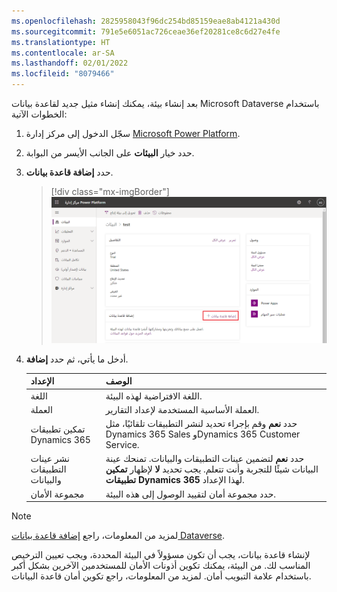 ```yaml
---
ms.openlocfilehash: 2825958043f96dc254bd85159eae8ab4121a430d
ms.sourcegitcommit: 791e5e6051ac726ceae36ef20281ce8c6d27e4fe
ms.translationtype: HT
ms.contentlocale: ar-SA
ms.lasthandoff: 02/01/2022
ms.locfileid: "8079466"
---
```

بعد إنشاء بيئة، يمكنك إنشاء مثيل جديد لقاعدة بيانات Microsoft Dataverse باستخدام الخطوات الآتية:

1.  سجّل الدخول إلى مركز إدارة [Microsoft Power Platform](https://admin.powerplatform.microsoft.com).

1.  حدد خيار **البيئات** على الجانب الأيسر من البوابة.

1.  حدد **إضافة قاعدة بيانات**.

    > [!div class="mx-imgBorder"]
    > ![لقطة شاشة للخيار "البيئات" في "المدخل" مع الزر "إضافة قاعدة بيانات".](../media/module-2-3-1.png)

1. أدخل ما يأتي، ثم حدد **إضافة**.

   |الإعداد  |الوصف  |
   |---------|---------|
   |اللغة     | اللغة الافتراضية لهذه البيئة.    |
   |العملة     | العملة الأساسية المستخدمة لإعداد التقارير.‬         |
   |تمكين تطبيقات Dynamics 365 | حدد **نعم** وقم بإجراء تحديد لنشر التطبيقات تلقائيًا، مثل Dynamics 365 Sales وDynamics 365 Customer Service. |
   |نشر عينات التطبيقات والبيانات     | حدد **نعم** لتضمين عينات التطبيقات والبيانات. تمنحك عينة البيانات شيئًا للتجربة وأنت تتعلم. يجب تحديد **لا** لإظهار **تمكين تطبيقات Dynamics 365** لهذا الإعداد.        |
   |مجموعة الأمان | حدد مجموعة أمان لتقييد الوصول إلى هذه البيئة. |
   
> [!NOTE]
> لمزيد من المعلومات، راجع [إضافة قاعدة بيانات Dataverse](/power-platform/admin/create-database/?azure-portal=true).

لإنشاء قاعدة بيانات، يجب أن تكون مسؤولاً في البيئة المحددة، ويجب تعيين الترخيص المناسب لك. من البيئة، يمكنك تكوين أذونات الأمان للمستخدمين الآخرين بشكل أكبر باستخدام علامة التبويب أمان. لمزيد من المعلومات، راجع تكوين أمان قاعدة البيانات.